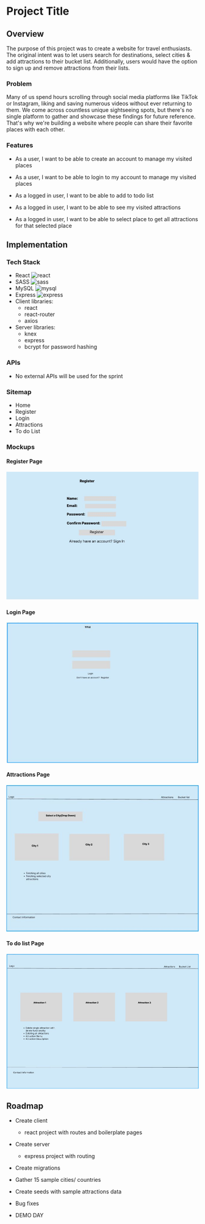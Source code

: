 # Project Title



## Overview

The purpose of this project was to create a website for travel enthusiasts. The original intent was to let users search for destinations, select cities & add attractions to their bucket list. Additionally, users would have the option to sign up and remove attractions from their lists.

### Problem

Many of us spend hours scrolling through social media platforms like TikTok or Instagram, liking and saving numerous videos without ever returning to them. We come across countless unique sightseeing spots, but there's no single platform to gather and showcase these findings for future reference. That's why we're building a website where people can share their favorite places with each other.

### Features

- As a user, I want to be able to create an account to manage my visited places
- As a user, I want to be able to login to my account to manage my visited places

- As a logged in user, I want to be able to add to todo list
- As a logged in user, I want to be able to see my visited attractions
- As a logged in user, I want to be able to select place to get all attractions for that selected place


## Implementation

### Tech Stack

- React <img src="react_logo.png" alt="react" width="rem" height="2rem">
- SASS  <img src="sass_logo.png" alt="sass" width="rem" height="2rem">
- MySQL  <img src="mysql_logo.png" alt="mysql" width="rem" height="2rem">
- Express  <img src="express_logo.png" alt="express" width="rem" height="2rem">
- Client libraries: 
    - react
    - react-router
    - axios
- Server libraries:
    - knex
    - express
    - bcrypt for password hashing

### APIs

- No external APIs will be used for the sprint

### Sitemap

- Home 
- Register
- Login
- Attractions
- To do List

### Mockups

#### Register Page
![alt text](README-images/Register.JPG)

#### Login Page
![alt text](README-images/Login.JPG)

#### Attractions Page
![alt text](README-images/Attractions.JPG)

#### To do list Page
![alt text](README-images/BucketList.JPG)

## Roadmap

- Create client
    - react project with routes and boilerplate pages

- Create server
    - express project with routing

- Create migrations

- Gather 15 sample cities/ countries

- Create seeds with sample attractions data

- Bug fixes

- DEMO DAY



